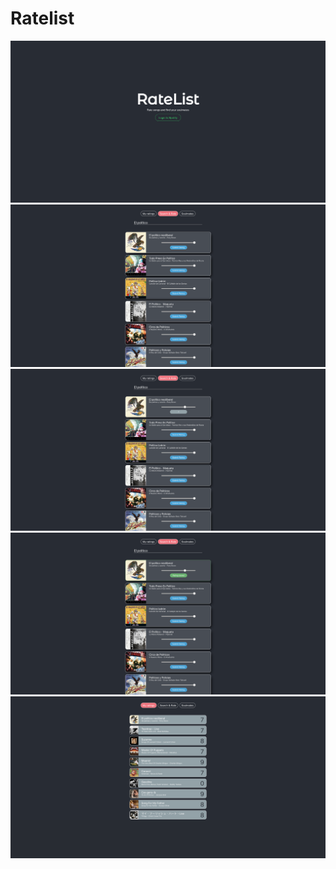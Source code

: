 # Ratelist

<div>
  <img src="client/src/assets/Login.png" alt="Home">
  <img src="client/src/assets/Search.png" alt="Create Event">
  <img src="client/src/assets/Rating selection.png" alt="Create Event">
  <img src="client/src/assets/Rated Song.png" alt="Create Event">
  <img src="client/src/assets/Rated songs.png" alt="Create Event">
</div>


